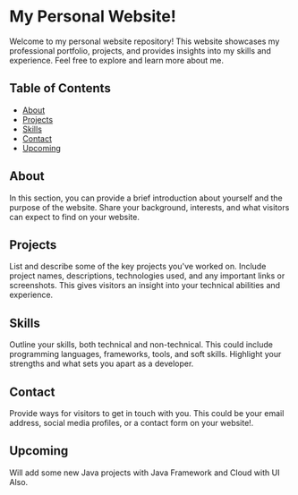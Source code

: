 # My Personal Website!

Welcome to my personal website repository! This website showcases my professional portfolio, projects, and provides insights into my skills and experience. Feel free to explore and learn more about me.

## Table of Contents

- [About](#about)
- [Projects](#projects)
- [Skills](#skills)
- [Contact](#contact)
- [Upcoming](#upcoming)

## About

In this section, you can provide a brief introduction about yourself and the purpose of the website. Share your background, interests, and what visitors can expect to find on your website.

## Projects

List and describe some of the key projects you've worked on. Include project names, descriptions, technologies used, and any important links or screenshots. This gives visitors an insight into your technical abilities and experience.

## Skills

Outline your skills, both technical and non-technical. This could include programming languages, frameworks, tools, and soft skills. Highlight your strengths and what sets you apart as a developer.

## Contact

Provide ways for visitors to get in touch with you. This could be your email address, social media profiles, or a contact form on your website!.

## Upcoming

Will add some new Java projects with Java Framework and Cloud with UI Also.
